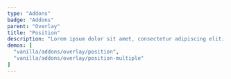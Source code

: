 ```yaml
---
type: "Addons"
badge: "Addons"
parent: "Overlay"
title: "Position"
description: "Lorem ipsum dolor sit amet, consectetur adipiscing elit. Nunc tempus laoreet leo sit amet iaculis."
demos: [
  "vanilla/addons/overlay/position",
  "vanilla/addons/overlay/position-multiple"
]
---
```

